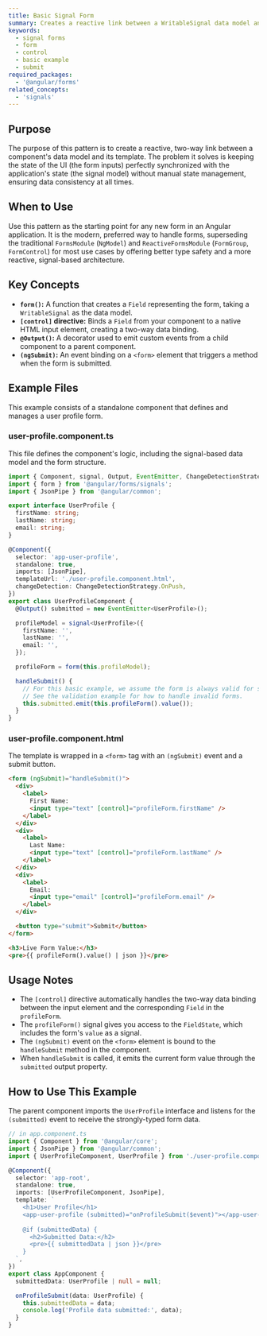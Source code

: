 ```yaml
---
title: Basic Signal Form
summary: Creates a reactive link between a WritableSignal data model and native HTML inputs using the `form()` function and `[control]` directive.
keywords:
  - signal forms
  - form
  - control
  - basic example
  - submit
required_packages:
  - '@angular/forms'
related_concepts:
  - 'signals'
---
```


## Purpose

The purpose of this pattern is to create a reactive, two-way link between a component's data model and its template. The problem it solves is keeping the state of the UI (the form inputs) perfectly synchronized with the application's state (the signal model) without manual state management, ensuring data consistency at all times.

## When to Use

Use this pattern as the starting point for any new form in an Angular application. It is the modern, preferred way to handle forms, superseding the traditional `FormsModule` (`NgModel`) and `ReactiveFormsModule` (`FormGroup`, `FormControl`) for most use cases by offering better type safety and a more reactive, signal-based architecture.

## Key Concepts

- **`form()`:** A function that creates a `Field` representing the form, taking a `WritableSignal` as the data model.
- **`[control]` directive:** Binds a `Field` from your component to a native HTML input element, creating a two-way data binding.
- **`@Output()`:** A decorator used to emit custom events from a child component to a parent component.
- **`(ngSubmit)`:** An event binding on a `<form>` element that triggers a method when the form is submitted.

## Example Files

This example consists of a standalone component that defines and manages a user profile form.

### user-profile.component.ts

This file defines the component's logic, including the signal-based data model and the form structure.

```typescript
import { Component, signal, Output, EventEmitter, ChangeDetectionStrategy } from '@angular/core';
import { form } from '@angular/forms/signals';
import { JsonPipe } from '@angular/common';

export interface UserProfile {
  firstName: string;
  lastName: string;
  email: string;
}

@Component({
  selector: 'app-user-profile',
  standalone: true,
  imports: [JsonPipe],
  templateUrl: './user-profile.component.html',
  changeDetection: ChangeDetectionStrategy.OnPush,
})
export class UserProfileComponent {
  @Output() submitted = new EventEmitter<UserProfile>();

  profileModel = signal<UserProfile>({
    firstName: '',
    lastName: '',
    email: '',
  });

  profileForm = form(this.profileModel);

  handleSubmit() {
    // For this basic example, we assume the form is always valid for submission.
    // See the validation example for how to handle invalid forms.
    this.submitted.emit(this.profileForm().value());
  }
}
```

### user-profile.component.html

The template is wrapped in a `<form>` tag with an `(ngSubmit)` event and a submit button.

```html
<form (ngSubmit)="handleSubmit()">
  <div>
    <label>
      First Name:
      <input type="text" [control]="profileForm.firstName" />
    </label>
  </div>
  <div>
    <label>
      Last Name:
      <input type="text" [control]="profileForm.lastName" />
    </label>
  </div>
  <div>
    <label>
      Email:
      <input type="email" [control]="profileForm.email" />
    </label>
  </div>

  <button type="submit">Submit</button>
</form>

<h3>Live Form Value:</h3>
<pre>{{ profileForm().value() | json }}</pre>
```

## Usage Notes

- The `[control]` directive automatically handles the two-way data binding between the input element and the corresponding `Field` in the `profileForm`.
- The `profileForm()` signal gives you access to the `FieldState`, which includes the form's `value` as a signal.
- The `(ngSubmit)` event on the `<form>` element is bound to the `handleSubmit` method in the component.
- When `handleSubmit` is called, it emits the current form value through the `submitted` output property.

## How to Use This Example

The parent component imports the `UserProfile` interface and listens for the `(submitted)` event to receive the strongly-typed form data.

```typescript
// in app.component.ts
import { Component } from '@angular/core';
import { JsonPipe } from '@angular/common';
import { UserProfileComponent, UserProfile } from './user-profile.component';

@Component({
  selector: 'app-root',
  standalone: true,
  imports: [UserProfileComponent, JsonPipe],
  template: `
    <h1>User Profile</h1>
    <app-user-profile (submitted)="onProfileSubmit($event)"></app-user-profile>
    
    @if (submittedData) {
      <h2>Submitted Data:</h2>
      <pre>{{ submittedData | json }}</pre>
    }
  `,
})
export class AppComponent {
  submittedData: UserProfile | null = null;

  onProfileSubmit(data: UserProfile) {
    this.submittedData = data;
    console.log('Profile data submitted:', data);
  }
}
```
